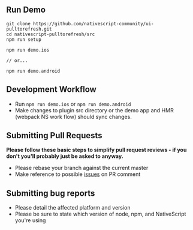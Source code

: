 ## Run Demo

```
git clone https://github.com/nativescript-community/ui-pulltorefresh.git
cd nativescript-pulltorefresh/src
npm run setup

npm run demo.ios

// or...

npm run demo.android
```

## Development Workflow

- Run `npm run demo.ios` or `npm run demo.android`
- Make changes to plugin src directory or the demo app and HMR (webpack NS work flow) should sync changes.

## Submitting Pull Requests

**Please follow these basic steps to simplify pull request reviews - if you don't you'll probably just be asked to anyway.**

- Please rebase your branch against the current master
- Make reference to possible [issues](https://github.com/nativescript-community/ui-pulltorefresh/issues) on PR comment

## Submitting bug reports

- Please detail the affected platform and version
- Please be sure to state which version of node, npm, and NativeScript you're using
